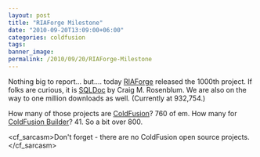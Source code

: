 ```yaml
---
layout: post
title: "RIAForge Milestone"
date: "2010-09-20T13:09:00+06:00"
categories: coldfusion 
tags: 
banner_image: 
permalink: /2010/09/20/RIAForge-Milestone
---
```


Nothing big to report... but.... today <a href="http://www.riaforge.org">RIAForge</a> released the 1000th project. If folks are curious, it is <a href="http://sqldoc.riaforge.org/">SQLDoc</a> by Craig M. Rosenblum. We are also on the way to one million downloads as well. (Currently at 932,754.) 

How many of those projects are <a href="http://www.riaforge.org/index.cfm?event=page.category&id=1">ColdFusion</a>? 760 of em. How many for <a href="http://www.riaforge.org/index.cfm?event=page.category&id=14">ColdFusion Builder</a>? 41. So a bit over 800.

&lt;cf_sarcasm&gt;Don't forget - there are no ColdFusion open source projects.&lt;/cf_sarcasm&gt;